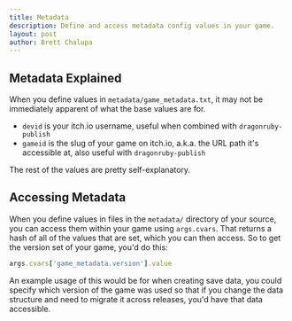 ```yaml
---
title: Metadata
description: Define and access metadata config values in your game.
layout: post
author: Brett Chalupa
---
```


## Metadata Explained

When you define values in `metadata/game_metadata.txt`, it may not be immediately apparent of what the base values are for.

- `devid` is your itch.io username, useful when combined with `dragonruby-publish`
- `gameid` is the slug of your game on itch.io, a.k.a. the URL path it's accessible at, also useful with `dragonruby-publish`

The rest of the values are pretty self-explanatory.

## Accessing Metadata

When you define values in files in the `metadata/` directory of your source, you can access them within your game using `args.cvars`. That returns a hash of all of the values that are set, which you can then access. So to get the version set of your game, you'd do this:

``` ruby
args.cvars['game_metadata.version'].value
```

An example usage of this would be for when creating save data, you could specify which version of the game was used so that if you change the data structure and need to migrate it across releases, you'd have that data accessible.
